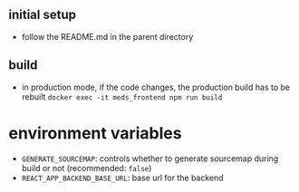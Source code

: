## initial setup
- follow the README.md in the parent directory


## build
- in production mode, if the code changes, the production build has to be rebuilt `docker exec -it meds_frontend npm run build`

# environment variables
- `GENERATE_SOURCEMAP`: controls whether to generate sourcemap during build or not (recommended: `false`)
- `REACT_APP_BACKEND_BASE_URL`: base url for the backend